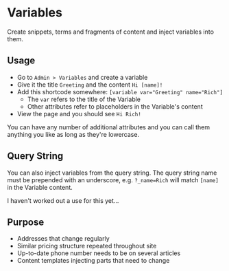 # Variables

Create snippets, terms and fragments of content and inject variables into them.

## Usage

- Go to `Admin > Variables` and create a variable
- Give it the title `Greeting` and the content `Hi [name]!`
- Add this shortcode somewhere: `[variable var="Greeting" name="Rich"]`
    - The `var` refers to the title of the Variable
    - Other attributes refer to placeholders in the Variable's content
- View the page and you should see `Hi Rich!`

You can have any number of additional attributes and you can call them anything you like as long as they're lowercase.

## Query String

You can also inject variables from the query string. The query string name must be prepended with an underscore, e.g. `?_name=Rich` will match `[name]` in the Variable content.

I haven't worked out a use for this yet...

## Purpose

- Addresses that change regularly
- Similar pricing structure repeated throughout site
- Up-to-date phone number needs to be on several articles
- Content templates injecting parts that need to change